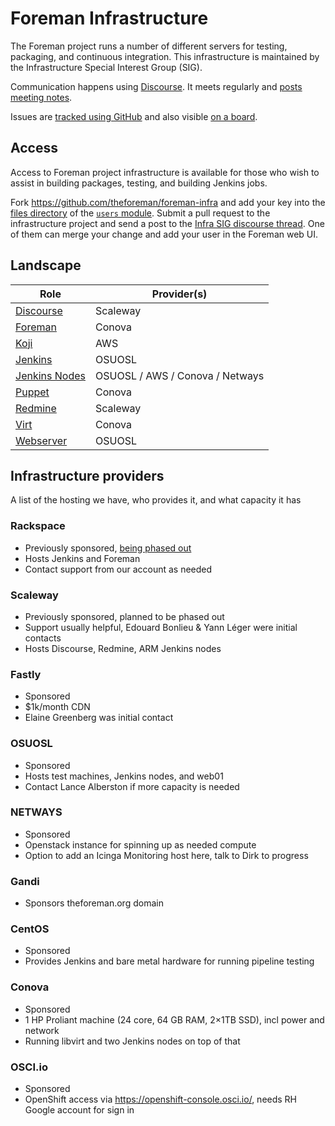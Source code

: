 # Foreman Infrastructure

The Foreman project runs a number of different servers for testing, packaging, and continuous integration.
This infrastructure is maintained by the Infrastructure Special Interest Group (SIG).

Communication happens using [Discourse](https://community.theforeman.org/c/development/infra/24). It meets regularly and [posts meeting notes](https://community.theforeman.org/search?q=infrastructure%20sig%20meeting%20notes%20%23development%3Ainfra%20in%3Atitle%20order%3Alatest).

Issues are [tracked using GitHub](https://github.com/theforeman/foreman-infra/issues) and also visible [on a board](https://github.com/theforeman/foreman-infra/projects/1).

## Access

Access to Foreman project infrastructure is available for those who wish to assist in building packages, testing, and building Jenkins jobs.

Fork https://github.com/theforeman/foreman-infra and add your key into the [files directory](https://github.com/theforeman/foreman-infra/tree/master/puppet/modules/users/files) of the [`users` module](https://github.com/theforeman/foreman-infra/blob/master/puppet/modules/users/). Submit a pull request to the infrastructure project and send a post to the [Infra SIG discourse thread](https://community.theforeman.org/c/development/infra/24). One of them can merge your change and add your user in the Foreman web UI.

## Landscape

| Role | Provider(s) |
|---|---|
| [Discourse](discourse.md) | Scaleway |
| [Foreman](foreman.md) | Conova |
| [Koji](koji.md) | AWS |
| [Jenkins](jenkins.md) | OSUOSL |
| [Jenkins Nodes](jenkins.md) | OSUOSL / AWS / Conova / Netways |
| [Puppet](puppet.md) | Conova |
| [Redmine](redmine.md) | Scaleway |
| [Virt](virt.md) | Conova |
| [Webserver](webserver.md) | OSUOSL |

## Infrastructure providers

A list of the hosting we have, who provides it, and what capacity it has

### Rackspace
  * Previously sponsored, [being phased out](https://community.theforeman.org/t/rfc-moving-off-of-rackspace-infrastructure/17932)
  * Hosts Jenkins and Foreman
  * Contact support from our account as needed
### Scaleway
  * Previously sponsored, planned to be phased out
  * Support usually helpful, Edouard Bonlieu & Yann Léger were initial contacts
  * Hosts Discourse, Redmine, ARM Jenkins nodes
### Fastly
  * Sponsored
  * $1k/month CDN
  * Elaine Greenberg was initial contact
### OSUOSL
  * Sponsored
  * Hosts test machines, Jenkins nodes, and web01
  * Contact Lance Alberston if more capacity is needed
### NETWAYS
  * Sponsored
  * Openstack instance for spinning up as needed compute
  * Option to add an Icinga Monitoring host here, talk to Dirk to progress
### Gandi
  * Sponsors theforeman.org domain
### CentOS
  * Sponsored
  * Provides Jenkins and bare metal hardware for running pipeline testing
### Conova
  * Sponsored
  * 1 HP Proliant machine (24 core, 64 GB RAM, 2×1TB SSD), incl power and network
  * Running libvirt and two Jenkins nodes on top of that
### OSCI.io
  * Sponsored
  * OpenShift access via https://openshift-console.osci.io/, needs RH Google account for sign in
